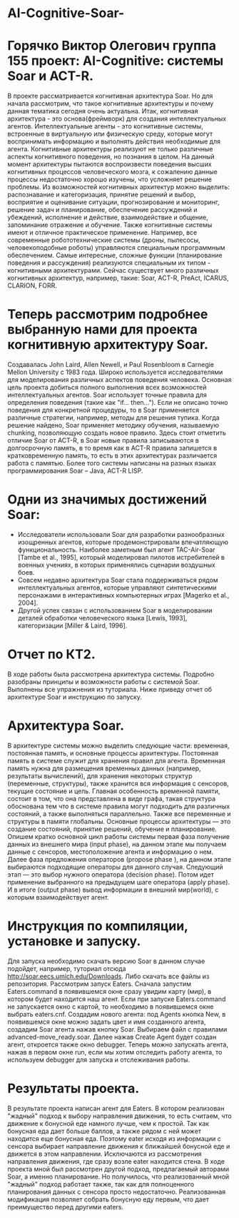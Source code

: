 # AI-Cognitive-Soar-
# Горячко Виктор Олегович группа 155 проект: AI-Cognitive: системы Soar и ACT-R.
В проекте рассматривается когнитивная архитектура Soar. Но для начала рассмотрим, что такое когнитивные архитектуры и почему данная тематика сегодня очень актуальна. Итак, когнитивная архитектура - это основа(фреймворк) для создания интеллектуальных агентов. Интеллектуальные агенты - это когнитивные системы, встроенные в виртуальную или физическую среду, которые могут воспринимать информацию и выполнять действия необходимые для агента. Когнитивные архитектуры реализуют не только различные аспекты когнитивного поведения, но познания в целом. На данный момент архитектуры пытаются воспроизвести поведения высших когнитивных процессов человеческого мозга, к сожалению данные процессы недостаточно хорошо изучены, что усложняет решение проблемы. Из возможностей когнитивных архитектур можно выделить: распознавание и категоризация, принятие решений и выбор, восприятие и оценивание ситуации, прогнозирование и мониторинг, решение задач и планирование, обеспечение рассуждений и убеждений, исполнение и действие, взаимодействие и общение, запоминание отражение и обучение. Также когнитивные системы имеют и отличное практическое применение. Например, все современные робототехнические системы (дроны, пылесосы, человекоподобные роботы) управляются специальным программным обеспечением. Самые интересные, сложные функции (планирование поведения и рассуждения) реализуются специальным их типом - когнитивными архитектурами. Сейчас существует много различных когнитивных архитектур, например, такие: Soar, ACT-R, PreAct, ICARUS, CLARION, FORR.
# Теперь рассмотрим подробнее выбранную нами для проекта когнитивную архитектуру Soar.
Создавалась John Laird, Allen Newell, и Paul Rosenbloom в Carnegie Mellon University с 1983 года. Широко используется исследователями для моделирования различных аспектов поведения человека. Основная цель проекта добиться полного выполнения всех возможностей интеллектуальных агентов. Soar использует точные правила для определения поведения (такие как "if... then..."). Если не описано точно поведения для конкретной процедуры, то в Soar применяется различные стратегии, например, методы для решения тупика. Когда решение найдено, Soar применяет методику обучения, называемую chunking, позволяющую создать новое правило. Здесь стоит отметить отличие Soar от ACT-R, в Soar новые правила записываются в долгосрочную память, в то время как в ACT-R правила запишется в кратковременную память, то есть в этих архитектурах различается работа с памятью. Более того системы написаны на разных языках программирования Soar – Java, ACT-R LISP. 
# Одни из значимых достижений Soar:
* Исследователи использовали Soar для разработки разнообразных изощренных агентов, которые продемонстрировали впечатляющую функциональность. Наиболее заметным был агент TAC-Air-Soar [Tambe et al., 1995], который моделировал пилотов истребителей в военных учениях, в которых применялись сценарии воздушных боев. 
* Совсем недавно архитектура Soar стала поддерживаться рядом интеллектуальных агентов, которые управляют синтетическими персонажами в интерактивных компьютерных играх [Magerko et al., 2004].
* Другой успех связан с использованием Soar в моделировании деталей обработки человеческого языка [Lewis, 1993], категоризации [Miller & Laird, 1996].
# Отчет по КТ2.
 В ходе работы была рассмотрена архитектура системы. Подробно разобраны принципы и возможности работы с системой Soar. Выполнены все упражнения из туториала. Ниже приведу отчет об архитектуре Soar и инструкцию по запуску.
 # Архитектура Soar.
В архитектуре системы можно выделить следующие части: временная, постоянная память, и основные процессы архитектуры. Постоянная память в системе служит для хранения правил для агента. Временная память нужна для размещения временных данных (например, результаты вычислений), для хранения некоторых структур (переменные, структуры), также хранится вся информация с сенсоров, текущие состояние и цель. Главная особенность временной памяти, состоит в том, что она представлена в виде графа, такая структура обоснована тем что в системе правила могут подходить для различных состояний, а также выполняться параллельно. Также все переменные и структуры в памяти глобальны. Основные процессы архитектуры — это создание состояний, принятие решений, обучение и планирование. Опишем кратко основной цикл работы системы первая фаза получение данных из внешнего мира (input phase), на данном этапе мы получаем данные с сенсоров, местоположение агента и информацию о нем. Далее фаза предложения операторов (propose phase ), на данном этапе выбираются подходящие операторы для данного случая. Следующий этап — это выбор нужного оператора (decision phase). Потом идет применение выбранного на предыдущем шаге оператора (apply phase). И в итоге (output phase) вывод информации в внешний мир(world), с которым взаимодействует агент.
# Инструкция по компиляции, установке и запуску.
Для запуска необходимо скачать версию Soar в данном случае подойдет, например, туториал отсюда http://soar.eecs.umich.edu/Downloads. Либо скачать все файлы из репозитория. Рассмотрим запуск Eaters. Сначала запустим Eaters.command в появившемся окне сразу увидим карту (мир), в котором будет находится наш агент. Если при запуске Eaters.command не запускается окно с картой, то необходимо в появившемся окне выбрать eaters.cnf. Создадим нового агента: под Agents кнопка New, в появившемся окне можно задать цвет и имя созданного агента, создадим Soar агента нажав кнопку Soar. Выбираем файл с правилами advanced-move_ready.soar. Далее нажав Create Agent будет создан агент, откроется также окно debugger. Теперь можно запускать агента, нажав в первом окне run, если мы хотим отследить работу агента, то используем debugger для запуска и отслеживания работы.
# Результаты проекта.
В результате проекта написан агент для Eaters. В котором реализован "жадный" подход к выбору направления движения, то есть считаем, что движение к бонусной еде намного лучше, чем к простой. Так как бонусная еда дает больше баллов, а также рядом с ней может находится еще бонусная еда. Поэтому eater исходя из информации с сенсора выбирает направление движения к ближайшей бонусной еде и движется в этом направлении. Исключаются из рассмотрения направления движения, где сразу возле eater находится стена. В ходе проекта мной был рассмотрен другой подход, предлагаемый авторами Soar, а именно планирование. Но получилось, что реализованный мной "жадный" подход работает также, так как для полноценного планирования данных с сенсора просто недостаточно. Реализованная модификация позволяет собрать бонусную еду первым, что дает преимущество перед другими eaters.
